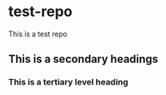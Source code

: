 # test-repo
This is a test repo

## This is a secondary headings
### This is a tertiary level heading
